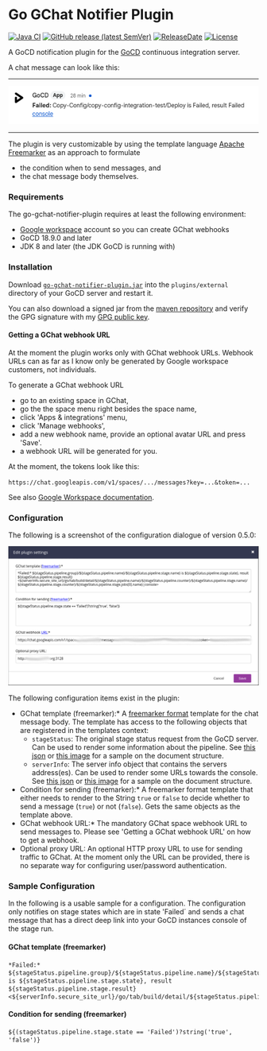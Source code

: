 Go GChat Notifier Plugin
===================

[![Java CI](https://github.com/1and1/go-gchat-notifier-plugin/actions/workflows/maven.yml/badge.svg)](https://github.com/1and1/go-gchat-notifier-plugin/actions/workflows/maven.yml)
[![GitHub release (latest SemVer)](https://img.shields.io/github/v/release/1and1/go-gchat-notifier-plugin)](https://github.com/1and1/go-gchat-notifier-plugin/releases)
[![ReleaseDate](https://img.shields.io/github/release-date/1and1/go-gchat-notifier-plugin)](https://github.com/1and1/go-gchat-notifier-plugin/releases)<!--- [![Downloads](https://img.shields.io/github/downloads/1and1/go-gchat-notifier-plugin/total)](https://github.com/1and1/go-gchat-notifier-plugin/releases) -->
[![License](https://img.shields.io/badge/License-Apache%202.0-blue.svg)](https://opensource.org/licenses/Apache-2.0)

A GoCD notification plugin for the
[GoCD](http://www.go.cd/) continuous integration server.

A chat message can look like this:

---
![GChat screenshot](img/gchat.png)

---

The plugin is very customizable by using the
template language
[Apache Freemarker](https://freemarker.apache.org/index.html)
as an approach to formulate

* the condition when to send messages, and
* the chat message body themselves.

### Requirements

The go-gchat-notifier-plugin requires at least the following environment:

* [Google workspace](https://en.wikipedia.org/wiki/Google_Workspace) account so you can create GChat webhooks
* GoCD 18.9.0 and later
* JDK 8 and later (the JDK GoCD is running with)

### Installation

Download [`go-gchat-notifier-plugin.jar`](https://github.com/1and1/go-gchat-notifier-plugin/releases) into the `plugins/external` directory of your GoCD server and restart it.

You can also download a signed jar from the [maven repository](https://repo1.maven.org/maven2/com/oneandone/go-gchat-notifier/) and verify the GPG signature with my [GPG public key](https://github.com/sfuhrm.gpg).

#### Getting a GChat webhook URL

At the moment the plugin works only with GChat webhook URLs.
Webhook URLs can as far as I know only be generated by Google
workspace customers, not individuals.

To generate a GChat webhook URL

* go to an existing space in GChat,
* go the the space menu right besides the space
name,
* click 'Apps & integrations' menu,
* click 'Manage webhooks',
* add a new webhook name, provide an optional avatar URL and press 'Save'.
* a webhook URL will be generated for you.

At the moment, the tokens look like this:

`https://chat.googleapis.com/v1/spaces/.../messages?key=...&token=...`

See also [Google Workspace documentation](https://developers.google.com/chat/how-tos/webhooks#create_a_webhook).

### Configuration

The following is a screenshot of the configuration dialogue of version 0.5.0:

![Plugin Config screenshot](img/plugin-config.png)

The following configuration items exist in the plugin:

* GChat template (freemarker):* A
  [freemarker format](https://freemarker.apache.org/docs/dgui_template_overallstructure.html) template
  for the chat message body. The template has access
  to the following objects that are registered
  in the templates context:
  * `stageStatus`: The original stage status request from the
    GoCD server. Can be used to render some information
    about the pipeline.
    See [this json](doc/stageStatus.json)
    or [this image](img/stageStatus.png) for a sample
    on the document structure.
  * `serverInfo`: The server info object that contains the
    servers address(es). Can be used to render some
    URLs towards the console.
    See [this json](doc/serverInfo.json)
    or [this image](img/serverInfo.png) for a sample
    on the document structure.
* Condition for sending (freemarker):* A freemarker format template
  that either needs to render to the String `true` or
  `false` to decide whether to send a message (`true`)
  or not (`false`). Gets the same objects as the template above.
* GChat webhook URL:* The mandatory GChat
  space webhook URL to send messages to. Please see
  'Getting a GChat webhook URL' on how to get a webhook.
* Optional proxy URL: An optional HTTP proxy URL to use
  for sending traffic to GChat. At the moment only the
  URL can be provided, there is no separate way
  for configuring user/password authentication.

### Sample Configuration

In the following is a usable sample for a configuration.
The configuration only notifies on stage states which are in
state 'Failed´ and sends a chat message that has a
direct deep link into your GoCD instances console of the
stage run.

#### GChat template (freemarker)

```text
*Failed:* ${stageStatus.pipeline.group}/${stageStatus.pipeline.name}/${stageStatus.pipeline.stage.name} is ${stageStatus.pipeline.stage.state}, result ${stageStatus.pipeline.stage.result}
<${serverInfo.secure_site_url}/go/tab/build/detail/${stageStatus.pipeline.name}/${stageStatus.pipeline.counter}/${stageStatus.pipeline.stage.name}/${stageStatus.pipeline.stage.counter}/${stageStatus.pipeline.stage.jobs[0].name}|console>
```

#### Condition for sending (freemarker)

```text
${(stageStatus.pipeline.stage.state == 'Failed')?string('true', 'false')}
```
